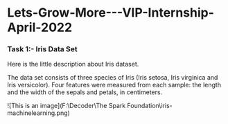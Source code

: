 # Lets-Grow-More---VIP-Internship-April-2022

### Task 1:- Iris Data Set
Here is the little description about Iris dataset.

The data set consists of three species of Iris (Iris setosa, Iris virginica and Iris versicolor). Four features were measured from each sample: the length and the width of the sepals and petals, in centimeters.

![This is an image](F:\\Decoder\\The Spark Foundation\\iris-machinelearning.png)

